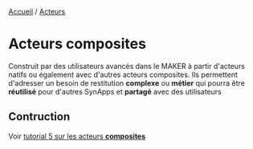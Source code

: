 [Accueil](/readme.md) / [Acteurs](index.md)

# Acteurs composites


Construit par des utilisateurs avancés dans le MAKER à partir d'acteurs natifs ou également avec d'autres acteurs composites. Ils permettent d'adresser un besoin de restitution **complexe** ou **métier** qui pourra être **réutilisé** pour d'autres SynApps et **partagé** avec des utilisateurs

## Contruction

Voir [tutorial 5 sur les acteurs **composites**](../tutos/tuto05/index.md)